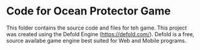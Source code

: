 # Code for Ocean Protector Game

This folder contains the source code and files for teh game. This project was created using the Defold Engine (https://defold.com/). Defold is a free, source availabe game engine best suited for Web and Mobile programs. 
